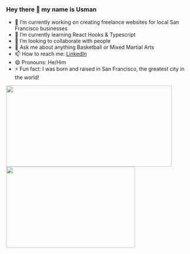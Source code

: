 ### Hey there 👋 my name is Usman

- 🔭 I’m currently working on creating freelance websites for local San Francisco businesses
- 🌱 I’m currently learning React Hooks & Typescript
- 👯 I’m looking to collaborate with people
- 💬 Ask me about anything Basketball or Mixed Martial Arts
- 📫 How to reach me: [LinkedIn](https://www.linkedin.com/in/usman-hameed-5486b11b0/)
- 😄 Pronouns: He/Him
- ⚡ Fun fact: I was born and raised in San Francisco, the greatest city in the world!

 <img align="left" width="450px" height="220px" src="https://github-readme-stats.vercel.app/api?username=usmanh25&theme=tokyonight" />
 <img align="left" width="350px" height="220px "src="https://github-readme-stats.vercel.app/api/top-langs/?username=usmanh25&layout=compact" />
 
<!-- ![GitHub stats](https://github-readme-stats.vercel.app/api?username=usmanh25&theme=tokyonight)  

[![Top Langs](https://github-readme-stats.vercel.app/api/top-langs/?username=usmanh25&layout=compact)](https://github.com/anuraghazra/github-readme-stats)
 -->
